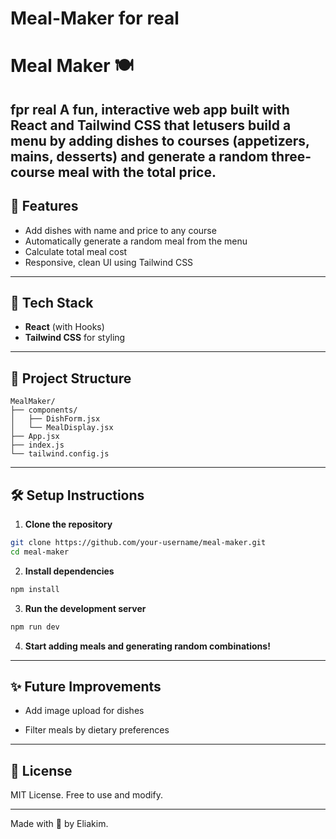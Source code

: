 # Meal-Maker for real
# Meal Maker 🍽️
fpr real
A fun, interactive web app built with **React** and **Tailwind CSS** that letusers build a menu by adding dishes to courses (appetizers, mains, desserts) and generate a random three-course meal with the total price.
---
## 🚀 Features

* Add dishes with name and price to any course
* Automatically generate a random meal from the menu
* Calculate total meal cost
* Responsive, clean UI using Tailwind CSS
---

## 🧱 Tech Stack

* **React** (with Hooks)
* **Tailwind CSS** for styling

---

## 📂 Project Structure

```
MealMaker/
├── components/
│   ├── DishForm.jsx
│   └── MealDisplay.jsx
├── App.jsx
├── index.js
└── tailwind.config.js
```

---

## 🛠️ Setup Instructions

1. **Clone the repository**

```bash
git clone https://github.com/your-username/meal-maker.git
cd meal-maker
```

2. **Install dependencies**

```bash
npm install
```

3. **Run the development server**

```bash
npm run dev
```

4. **Start adding meals and generating random combinations!**

---

## ✨ Future Improvements

* Add image upload for dishes
  
* Filter meals by dietary preferences

---

## 📄 License

MIT License. Free to use and modify.

---

Made with 💙 by Eliakim.
